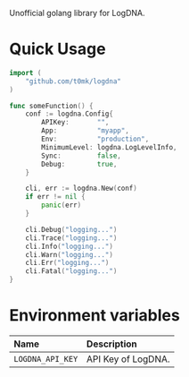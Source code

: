 
Unofficial golang library for LogDNA.


# Quick Usage

```go
import (
	"github.com/t0mk/logdna"
)

func someFunction() {
	conf := logdna.Config{
		APIKey:       "",
		App:          "myapp",
		Env:          "production",
		MinimumLevel: logdna.LogLevelInfo,
		Sync:         false,
		Debug:        true,
	}

	cli, err := logdna.New(conf)
	if err != nil {
		panic(err)
	}

	cli.Debug("logging...")
	cli.Trace("logging...")
	cli.Info("logging...")
	cli.Warn("logging...")
	cli.Err("logging...")
	cli.Fatal("logging...")
}

```


# Environment variables

| Name | Description |
|:--|:--|
| `LOGDNA_API_KEY` | API Key of LogDNA. |
